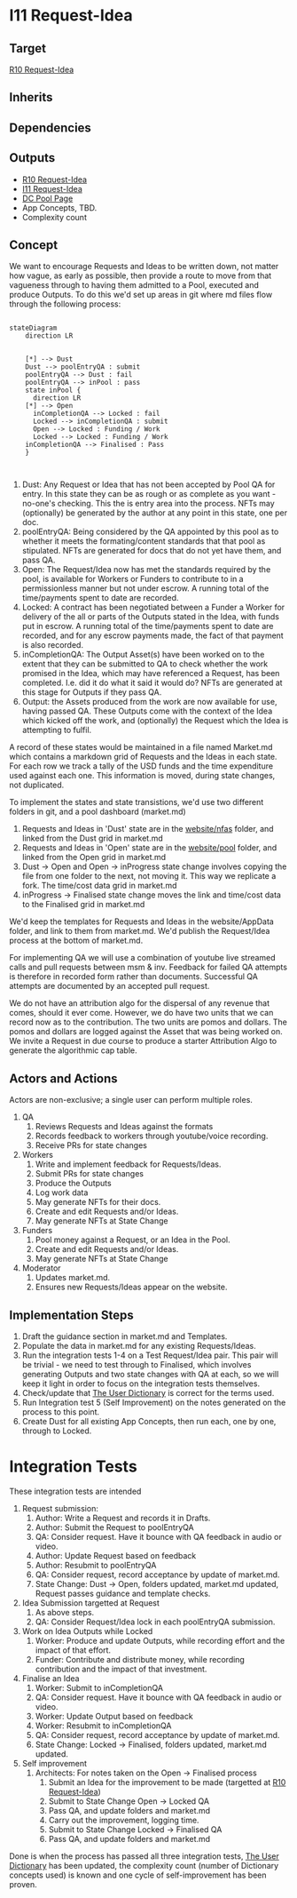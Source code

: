 # I11 Request-Idea

## Target

[R10 Request-Idea](https://github.com/dreamcatcher-tech/dreamcatcher-tech.github.io/blob/master/website/nfas/Requests/R10.md)

## Inherits

## Dependencies

## Outputs

- [R10 Request-Idea](../Requests/R10.md)
- [I11 Request-Idea](./I11.md)
- [DC Pool Page](https://dreamcatcher-tech.github.io/pool/)
- App Concepts, TBD.
- Complexity count

## Concept
We want to encourage Requests and Ideas to be written down, not matter how vague, as early as possible, then provide a route to move from that vagueness through to having them admitted to a Pool, executed and produce Outputs.  To do this we'd set up areas in git where md files flow through the following process:  

```mermaid

stateDiagram
    direction LR

    
    [*] --> Dust
    Dust --> poolEntryQA : submit
    poolEntryQA --> Dust : fail
    poolEntryQA --> inPool : pass
    state inPool {
      direction LR
    [*] --> Open
      inCompletionQA --> Locked : fail
      Locked --> inCompletionQA : submit
      Open --> Locked : Funding / Work
      Locked --> Locked : Funding / Work
    inCompletionQA --> Finalised : Pass
    }
    


```
1. Dust: Any Request or Idea that has not been accepted by Pool QA for entry. In this state they can be as rough or as complete as you want - no-one's checking.  This the is entry area into the process.   NFTs may (optionally) be generated by the author at any point in this state, one per doc.
2. poolEntryQA: Being considered by the QA appointed by this pool as to whether it meets the formating/content standards that that pool as stipulated.  NFTs are generated for docs that do not yet have them, and pass QA.
3. Open: The Request/Idea now has met the standards required by the pool, is available for Workers or Funders to contribute to in a permissionless manner but not under escrow.  A running total of the time/payments spent to date are recorded.
4. Locked: A contract has been negotiated between a Funder a Worker for delivery of the all or parts of the Outputs stated in the Idea, with funds put in escrow.   A running total of the time/payments spent to date are recorded, and for any escrow payments made, the fact of that payment is also recorded.
5. inCompletionQA: The Output Asset(s) have been worked on to the extent that they can be submitted to QA to check whether the work promised in the Idea, which may have referenced a Request, has been completed.  I.e. did it do what it said it would do? NFTs are generated at this stage for Outputs if they pass QA.
6. Output: the Assets produced from the work are now available for use, having passed QA.  These Outputs come with the context of the Idea which kicked off the work, and (optionally) the Request which the Idea is attempting to fulfil.

A record of these states would be maintained in a file named Market.md which contains a markdown grid of Requests and the Ideas in each state.  For each row we track a tally of the USD funds and the time expenditure used against each one.  This information is moved, during state changes, not duplicated.

To implement the states and state transistions, we'd use two different folders in git, and a pool dashboard (market.md)

1. Requests and Ideas in 'Dust' state are in the [website/nfas](https://github.com/dreamcatcher-tech/dreamcatcher-tech.github.io/tree/master/website/nfas) folder, and linked from the Dust grid in market.md
2. Requests and Ideas in 'Open' state are in the [website/pool](https://github.com/dreamcatcher-tech/dreamcatcher-tech.github.io/tree/master/website/pool) folder, and linked from the Open grid in market.md
3. Dust -> Open and Open -> inProgress state change involves copying the file from one folder to the next, not moving it.  This way we replicate a fork.  The time/cost data grid in market.md
4. inProgress -> Finalised state change moves the link and time/cost data to the Finalised grid in market.md

We'd keep the templates for Requests and Ideas in the website/AppData folder, and link to them from market.md.  We'd publish the Request/Idea process at the bottom of market.md.

For implementing QA we will use a combination of youtube live streamed calls and pull requests between msm & inv.  Feedback for failed QA attempts is therefore in recorded form rather than documents.  Successful QA attempts are documented by an accepted pull request.

We do not have an attribution algo for the dispersal of any revenue that comes, should it ever come.  However, we do have two units that we can record now as to the contribution.  The two units are pomos and dollars.  The pomos and dollars are logged against the Asset that was being worked on.  We invite a Request in due course to produce a starter Attribution Algo to generate the algorithmic cap table.  


## Actors and Actions

Actors are non-exclusive; a single user can perform multiple roles.

1. QA
	1. Reviews Requests and Ideas against the formats
	1. Records feedback to workers through youtube/voice recording.
	1. Receive PRs for state changes
1. Workers
	1. Write and implement feedback for Requests/Ideas.
	1. Submit PRs for state changes
	1. Produce the Outputs
	1. Log work data
	1. May generate NFTs for their docs.
	1. Create and edit Requests and/or Ideas.
	1. May generate NFTs at State Change
1. Funders
	1. Pool money against a Request, or an Idea in the Pool.
	1. Create and edit Requests and/or Ideas.
	1. May generate NFTs at State Change
1. Moderator
	1. Updates market.md.
	1. Ensures new Requests/Ideas appear on the website.



## Implementation Steps
1. Draft the guidance section in market.md and Templates.
1. Populate the data in market.md for any existing Requests/Ideas.
1. Run the integration tests 1-4 on a Test Request/Idea pair.  This pair will be trivial - we need to test through to Finalised, which involves generating Outputs and two state changes with QA at each, so we will keep it light in order to focus on the integration tests themselves.  
1. Check/update that [The User Dictionary](https://dreamcatcher-tech.github.io/docs/) is correct for the terms used.  
2. Run Integration test 5 (Self Improvement) on the notes generated on the process to this point.
3. Create Dust for all existing App Concepts, then run each, one by one, through to Locked.


# Integration Tests

These integration tests are intended 

1. Request submission:
    1. Author: Write a Request and records it in Drafts. 
    1. Author: Submit the Request to poolEntryQA
    1. QA: Consider request. Have it bounce with QA feedback in audio or video.  
    1. Author: Update Request based on feedback
    1. Author: Resubmit to poolEntryQA
    1. QA: Consider request, record acceptance by update of market.md.
    1. State Change: Dust -> Open, folders updated, market.md updated, Request passes guidance and template checks.
1. Idea Submission targetted at Request
	1. As above steps.
	1. QA: Consider Request/Idea lock in each poolEntryQA submission.
1. Work on Idea Outputs while Locked
    1. Worker: Produce and update Outputs, while recording effort and the impact of that effort.
    1. Funder: Contribute and distribute money, while recording contribution and the impact of that investment.
1. Finalise an Idea 
	1. Worker: Submit to inCompletionQA
    1. QA: Consider request. Have it bounce with QA feedback in audio or video.  
    1. Worker: Update Output based on feedback
    1. Worker: Resubmit to inCompletionQA
    1. QA: Consider request, record acceptance by update of market.md.
    1. State Change: Locked -> Finalised, folders updated, market.md updated.
1. Self improvement
	1. Architects: For notes taken on the Open -> Finalised process
	    1. Submit an Idea for the improvement to be made (targetted at [R10 Request-Idea](../Requests/R10.md))
		1. Submit to State Change Open -> Locked QA
		1. Pass QA, and update folders and market.md
		1. Carry out the improvement, logging time.
		1. Submit to State Change Locked -> Finalised QA
		1. Pass QA, and update folders and market.md

Done is when the process has passed all three integration tests, [The User Dictionary](https://dreamcatcher-tech.github.io/docs/) has been updated, the complexity count (number of Dictionary concepts used) is known and one cycle of self-improvement has been proven.






